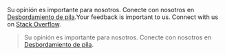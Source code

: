 <span data-ttu-id="45b7f-p129">Su opinión es importante para nosotros. Conecte con nosotros en [Desbordamiento de pila](http://stackoverflow.com/questions/tagged/microsoftgraph).</span><span class="sxs-lookup"><span data-stu-id="45b7f-p129">Your feedback is important to us. Connect with us on [Stack Overflow](http://stackoverflow.com/questions/tagged/microsoftgraph).</span></span>

> Su opinión es importante para nosotros. Conecte con nosotros en [Desbordamiento de pila](http://stackoverflow.com/questions/tagged/microsoftgraph).
